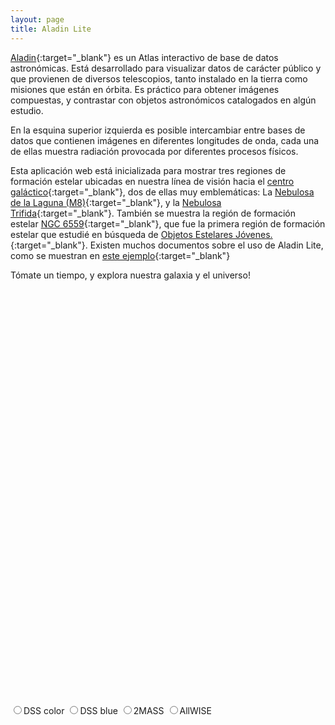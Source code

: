 ```yaml
---
layout: page
title: Aladin Lite
---
```


[Aladin](http://aladin.u-strasbg.fr/aladin.gml){:target="_blank"} es un Atlas interactivo de base de datos astronómicas. Está desarrollado para visualizar datos de carácter público y que provienen de diversos telescopios, tanto instalado en la tierra como misiones que están en órbita. Es práctico para obtener imágenes compuestas, y contrastar con objetos astronómicos catalogados en algún estudio.

En la esquina superior izquierda es posible intercambiar entre bases de datos que contienen imágenes en diferentes longitudes de onda, cada una de ellas muestra radiación provocada por diferentes procesos físicos.

Esta aplicación web está inicializada para mostrar tres regiones de formación estelar ubicadas en nuestra línea de visión hacia el [centro galáctico](https://es.wikipedia.org/wiki/Centro_gal%C3%A1ctico){:target="_blank"}, dos de ellas muy emblemáticas: La [Nebulosa de la Laguna (M8)](https://es.wikipedia.org/wiki/Nebulosa_de_la_Laguna){:target="_blank"}, y la [Nebulosa Trifida](https://es.wikipedia.org/wiki/Nebulosa_Tr%C3%ADfida){:target="_blank"}. También se muestra la región de formación estelar [NGC 6559](https://en.wikipedia.org/wiki/NGC_6559){:target="_blank"}, que fue la primera región de formación estelar que estudié en búsqueda de [Objetos Estelares Jóvenes.](https://en.wikipedia.org/wiki/Young_stellar_object){:target="_blank"}. Existen muchos documentos sobre el uso de Aladin Lite, como se muestran en [este ejemplo](https://aladin.cds.unistra.fr/AladinLite/doc/API/examples/){:target="_blank"}

Tómate un tiempo, y explora nuestra galaxia y el universo!



<!-- insert this snippet where you want Aladin Lite viewer to appear -->
<div id="aladin-lite-div" style="width:350px;height:650px;"></div>

<input id="DSS" type="radio" name="survey" value="P/DSS2/color"><label for="DSS">DSS color<label>
<input id="DSS-blue" type="radio" name="survey" value="P/DSS2/blue"><label for="DSS-blue">DSS blue<label>
<input id="2MASS" type="radio" name="survey" value="P/2MASS/color"><label for="2MASS">2MASS<label>
<input id="allwise" type="radio" name="survey" value="P/allWISE/color"><label for="allwise">AllWISE<label>


<script type="text/javascript" src="https://aladin.cds.unistra.fr/AladinLite/api/v3/latest/aladin.js" charset="utf-8"></script>

<!-- <script type="text/javascript">
let aladin;
A.init.then(() => {
    aladin = A.aladin('#aladin-lite-div', {survey: "P/DSS2/color", fov:15.5, target: "18 06 03 -23 41 20"});

    aladin.gotoRaDec(266.41683, -29.00781);
    aladin.animateToRaDec(305.5, 38.5, 70);

});
</script>
-->
